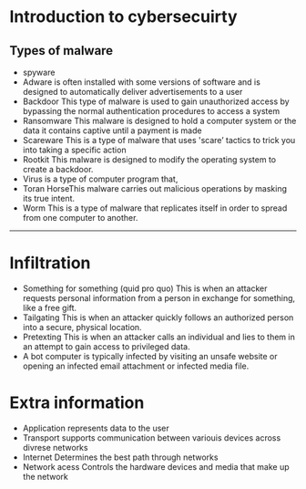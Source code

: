 # Introduction to cybersecuirty 

## Types of malware
- spyware 
- Adware is often installed with some versions of software and is designed to automatically deliver advertisements to a user
- Backdoor This type of malware is used to gain unauthorized access by bypassing the normal authentication procedures to access a system
- Ransomware This malware is designed to hold a computer system or the data it contains captive until a payment is made
- Scareware This is a type of malware that uses 'scare’ tactics to trick you into taking a specific action
- Rootkit This malware is designed to modify the operating system to create a backdoor.
- Virus is a type of computer program that,
- Toran HorseThis malware carries out malicious operations by masking its true intent.
- Worm This is a type of malware that replicates itself in order to spread from one computer to another.
-----


# Infiltration
- Something for something (quid pro quo)
  This is when an attacker requests personal information from a person in exchange for something, like a free gift.
- Tailgating
  This is when an attacker quickly follows an authorized person into a secure, physical location.
- Pretexting
  This is when an attacker calls an individual and lies to them in an attempt to gain access to privileged data.
- A bot computer is typically infected by visiting an unsafe website or opening an infected email attachment or infected media file.
# Extra information 
- Application represents data to the user
- Transport supports communication between variouis devices across divrese networks
- Internet Determines the best path through networks
- Network acess Controls the hardware devices and media that make up the network

